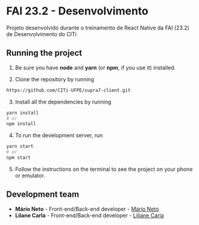 # FAI 23.2 - Desenvolvimento
Projeto desenvolvido durante o treinamento de React Native da FAI (23.2) de Desenvolvimento do CITi

## Running the project

1. Be sure you have **node** and **yarn** (or **npm**, if you use it) installed.

2. Clone the repository by running
```bash
https://github.com/CITi-UFPE/supra7-client.git
```

3. Install all the dependencies by running
```bash
yarn install
# or
npm install
```

4. To run the development server, run
```bash
yarn start
# or
npm start
```

5. Follow the instructions on the terminal to see the project on your phone or emulator.

## Development team
- **Mário Neto** - Front-end/Back-end developer - [Mário Neto](https://github.com/mario8978)
- **Lilane Carla** - Front-end/Back-end developer - [Liliane Carla](https://github.com/lilicarla)
